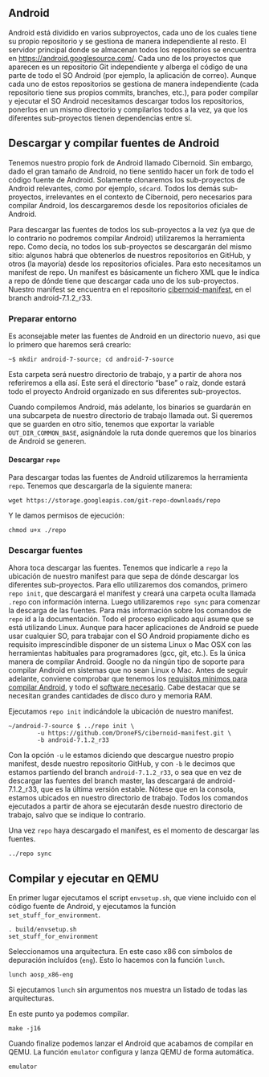 ## Android

Android está dividido en varios subproyectos, cada uno de los cuales tiene su propio repositorio y se gestiona de manera independiente al resto. El servidor principal donde se almacenan todos los repositorios se encuentra en https://android.googlesource.com/. Cada uno de los proyectos que aparecen es un repositorio Git independiente y alberga el código de una parte de todo el SO Android (por ejemplo, la aplicación de correo). Aunque cada uno de estos repositorios se gestiona de manera independiente (cada repositorio tiene sus propios commits, branches, etc.), para poder compilar y ejecutar el SO Android necesitamos descargar todos los repositorios, ponerlos en un mismo directorio y compilarlos todos a la vez, ya que los diferentes sub-proyectos tienen dependencias entre sí.

## Descargar y compilar fuentes de Android

Tenemos nuestro propio fork de Android llamado Cibernoid. Sin embargo, dado el gran tamaño de Android, no tiene sentido hacer un fork de todo el código fuente de Android. Solamente clonaremos los sub-proyectos de Android relevantes, como por ejemplo, `sdcard`. Todos los demás sub-proyectos, irrelevantes en el contexto de Cibernoid, pero necesarios para compilar Android, los descargaremos desde los repositorios oficiales de Android.

Para descargar las fuentes de todos los sub-proyectos a la vez (ya que de lo contrario no podremos compilar Android) utilizaremos la herramienta repo. Como decía, no todos los sub-proyectos se descargarán del mismo sitio: algunos habrá que obtenerlos de nuestros repositorios en GitHub, y otros (la mayoría) desde los repositorios oficiales. Para esto necesitamos un manifest de repo. Un manifest es básicamente un fichero XML que le indica a repo de dónde tiene que descargar cada uno de los sub-proyectos. Nuestro manifest se encuentra en el repositorio [cibernoid-manifest](https://github.com/Cibernoid/cibernoid-manifest), en el branch android-7.1.2_r33.

### Preparar entorno

Es aconsejable meter las fuentes de Android en un directorio nuevo, asi que lo primero que haremos será crearlo:

```
~$ mkdir android-7-source; cd android-7-source
```

Esta carpeta será nuestro directorio de trabajo, y a partir de ahora nos referiremos a ella así. Este será el directorio “base” o raíz, donde estará todo el proyecto Android organizado en sus diferentes sub-proyectos.

Cuando compilemos Android, más adelante, los binarios se guardarán en una subcarpeta de nuestro directorio de trabajo llamada out. Si queremos que se guarden en otro sitio, tenemos que exportar la variable `OUT_DIR_COMMON_BASE`, asignándole la ruta donde queremos que los binarios de Android se generen.

#### Descargar `repo`

Para descargar todas las fuentes de Android utilizaremos la herramienta `repo`. Tenemos que descargarla de la siguiente manera:

```
wget https://storage.googleapis.com/git-repo-downloads/repo
```

Y le damos permisos de ejecución:

```
chmod u+x ./repo
```

### Descargar fuentes

Ahora toca descargar las fuentes. Tenemos que indicarle a `repo` la ubicación de nuestro manifest para que sepa de dónde descargar los diferentes sub-proyectos. Para ello utilizaremos dos comandos, primero `repo init`, que descargará el manifest y creará una carpeta oculta llamada `.repo` con información interna. Luego utilizaremos `repo sync` para comenzar la descarga de las fuentes. Para más información sobre los comandos de `repo` id a la documentación. Todo el proceso explicado aquí asume que se está utilizando Linux. Aunque para hacer aplicaciones de Android se puede usar cualquier SO, para trabajar con el SO Android propiamente dicho es requisito imprescindible disponer de un sistema Linux o Mac OSX con las herramientas habituales para programadores (gcc, git, etc.). Es la única manera de compilar Android. Google no da ningún tipo de soporte para compilar Android en sistemas que no sean Linux o Mac. Antes de seguir adelante, conviene comprobar que tenemos los [requisitos mínimos para compilar Android](https://source.android.com/setup/build/requirements), y todo el [software necesario](https://source.android.com/setup/build/initializing). Cabe destacar que se necesitan grandes cantidades de disco duro y memoria RAM.

Ejecutamos `repo init` indicándole la ubicación de nuestro manifest.

```
~/android-7-source $ ../repo init \
        -u https://github.com/DroneFS/cibernoid-manifest.git \
        -b android-7.1.2_r33
```

Con la opción `-u` le estamos diciendo que descargue nuestro propio manifest, desde nuestro repositorio GitHub, y con `-b` le decimos que estamos partiendo del branch `android-7.1.2_r33`, o sea que en vez de descargar las fuentes del branch master, las descargará de android-7.1.2_r33, que es la última versión estable. Nótese que en la consola, estamos ubicados en nuestro directorio de trabajo. Todos los comandos ejecutados a partir de ahora se ejecutarán desde nuestro directorio de trabajo, salvo que se indique lo contrario.

Una vez `repo` haya descargado el manifest, es el momento de descargar las fuentes.

```
../repo sync
```

## Compilar y ejecutar en QEMU

En primer lugar ejecutamos el script `envsetup.sh`, que viene incluido con el código fuente de Android, y ejecutamos la función `set_stuff_for_environment`.

```
. build/envsetup.sh
set_stuff_for_environment
```

Seleccionamos una arquitectura. En este caso x86 con símbolos de depuración incluídos (`eng`). Esto lo hacemos con la función `lunch`.

```
lunch aosp_x86-eng
```

Si ejecutamos `lunch` sin argumentos nos muestra un listado de todas las arquitecturas.

En este punto ya podemos compilar.

```
make -j16
```

Cuando finalize podemos lanzar el Android que acabamos de compilar en QEMU. La función `emulator` configura y lanza QEMU de forma automática.

```
emulator
```

